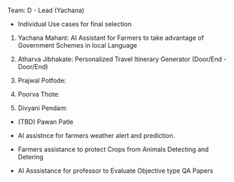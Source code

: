 Team: D - Lead (Yachana)
- Individual Use cases for final selection

1. Yachana Mahant: AI Assistant for Farmers to take advantage of Government Schemes in local Language

2. Atharva Jibhakate: Personalized Travel Itinerary Generator (Door/End - Door/End)

3. Prajwal Potfode: 

4. Poorva Thote: 

5. Divyani Pendam:


- (TBD) Pawan Patle
   
- AI assistnce for farmers weather alert and prediction.
- Farmers assistance to protect Crops from Animals Detecting and Detering
- AI Asssistance for professor to Evaluate Objective type QA Papers
